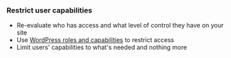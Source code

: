 ###  Restrict user capabilities

* Re-evaluate who has access and what level of control they have on your site
* Use [WordPress roles and capabilities](http://codex.wordpress.org/Roles_and_Capabilities) to restrict access
* Limit users' capabilities to what's needed and nothing more
